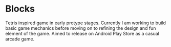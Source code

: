 # Blocks

Tetris inspired game in early protype stages. 
Currently I am working to build basic game mechanics before moving on to refining the design and fun element of the game.
Aimed to release on Android Play Store as a casual arcade game.
